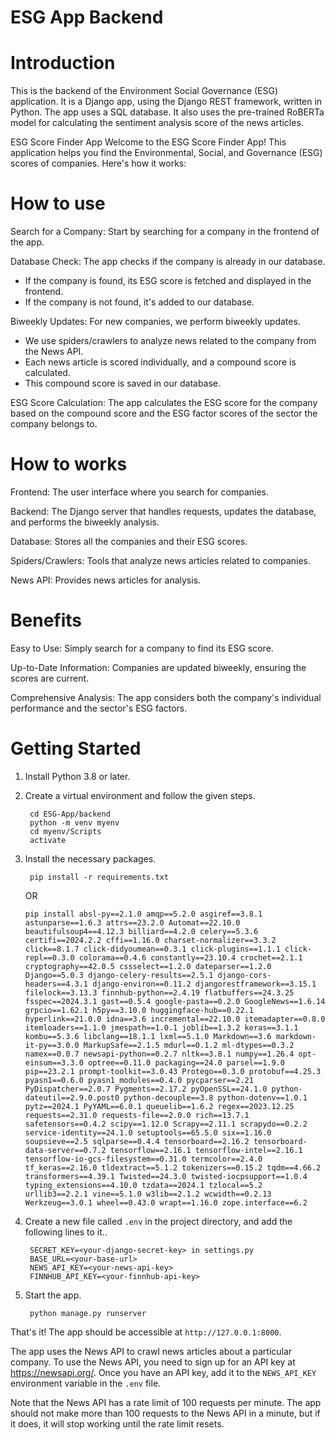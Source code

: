 # ESG App Backend

Introduction
============

This is the backend of the Environment Social Governance (ESG) application. It is a Django app, using the Django REST framework, written in Python. The app uses a SQL database. It also uses the pre-trained RoBERTa model for calculating the sentiment analysis score of the news articles.

ESG Score Finder App
Welcome to the ESG Score Finder App! This application helps you find the Environmental, Social, and Governance (ESG) scores of companies. Here's how it works:

How to use
===========

Search for a Company: Start by searching for a company in the frontend of the app.

Database Check: The app checks if the company is already in our database.
- If the company is found, its ESG score is fetched and displayed in the frontend.
- If the company is not found, it's added to our database.
  
Biweekly Updates: For new companies, we perform biweekly updates.
- We use spiders/crawlers to analyze news related to the company from the News API.
- Each news article is scored individually, and a compound score is calculated.
- This compound score is saved in our database.

ESG Score Calculation: The app calculates the ESG score for the company based on the compound score and the ESG factor scores of the sector the company belongs to.

How to works
=============

Frontend: The user interface where you search for companies.

Backend: The Django server that handles requests, updates the database, and performs the biweekly analysis.

Database: Stores all the companies and their ESG scores.

Spiders/Crawlers: Tools that analyze news articles related to companies.

News API: Provides news articles for analysis.

Benefits
=============

Easy to Use: Simply search for a company to find its ESG score.

Up-to-Date Information: Companies are updated biweekly, ensuring the scores are current.

Comprehensive Analysis: The app considers both the company's individual performance and the sector's ESG factors.

Getting Started
===============

1. Install Python 3.8 or later.

2. Create a virtual environment and follow the given steps.

        cd ESG-App/backend
        python -m venv myenv
        cd myenv/Scripts
        activate

3. Install the necessary packages.

        pip install -r requirements.txt
    OR

       pip install absl-py==2.1.0 amqp==5.2.0 asgiref==3.8.1 astunparse==1.6.3 attrs==23.2.0 Automat==22.10.0 beautifulsoup4==4.12.3 billiard==4.2.0 celery==5.3.6 certifi==2024.2.2 cffi==1.16.0 charset-normalizer==3.3.2 click==8.1.7 click-didyoumean==0.3.1 click-plugins==1.1.1 click-repl==0.3.0 colorama==0.4.6 constantly==23.10.4 crochet==2.1.1 cryptography==42.0.5 cssselect==1.2.0 dateparser==1.2.0 Django==5.0.3 django-celery-results==2.5.1 django-cors-headers==4.3.1 django-environ==0.11.2 djangorestframework==3.15.1 filelock==3.13.3 finnhub-python==2.4.19 flatbuffers==24.3.25 fsspec==2024.3.1 gast==0.5.4 google-pasta==0.2.0 GoogleNews==1.6.14 grpcio==1.62.1 h5py==3.10.0 huggingface-hub==0.22.1 hyperlink==21.0.0 idna==3.6 incremental==22.10.0 itemadapter==0.8.0 itemloaders==1.1.0 jmespath==1.0.1 joblib==1.3.2 keras==3.1.1 kombu==5.3.6 libclang==18.1.1 lxml==5.1.0 Markdown==3.6 markdown-it-py==3.0.0 MarkupSafe==2.1.5 mdurl==0.1.2 ml-dtypes==0.3.2 namex==0.0.7 newsapi-python==0.2.7 nltk==3.8.1 numpy==1.26.4 opt-einsum==3.3.0 optree==0.11.0 packaging==24.0 parsel==1.9.0 pip==23.2.1 prompt-toolkit==3.0.43 Protego==0.3.0 protobuf==4.25.3 pyasn1==0.6.0 pyasn1_modules==0.4.0 pycparser==2.21 PyDispatcher==2.0.7 Pygments==2.17.2 pyOpenSSL==24.1.0 python-dateutil==2.9.0.post0 python-decouple==3.8 python-dotenv==1.0.1 pytz==2024.1 PyYAML==6.0.1 queuelib==1.6.2 regex==2023.12.25 requests==2.31.0 requests-file==2.0.0 rich==13.7.1 safetensors==0.4.2 scipy==1.12.0 Scrapy==2.11.1 scrapydo==0.2.2 service-identity==24.1.0 setuptools==65.5.0 six==1.16.0 soupsieve==2.5 sqlparse==0.4.4 tensorboard==2.16.2 tensorboard-data-server==0.7.2 tensorflow==2.16.1 tensorflow-intel==2.16.1 tensorflow-io-gcs-filesystem==0.31.0 termcolor==2.4.0 tf_keras==2.16.0 tldextract==5.1.2 tokenizers==0.15.2 tqdm==4.66.2 transformers==4.39.1 Twisted==24.3.0 twisted-iocpsupport==1.0.4 typing_extensions==4.10.0 tzdata==2024.1 tzlocal==5.2 urllib3==2.2.1 vine==5.1.0 w3lib==2.1.2 wcwidth==0.2.13 Werkzeug==3.0.1 wheel==0.43.0 wrapt==1.16.0 zope.interface==6.2


4. Create a new file called `.env` in the project directory, and add the following lines to it..

        SECRET_KEY=<your-django-secret-key> in settings.py
        BASE_URL=<your-base-url>
        NEWS_API_KEY=<your-news-api-key>
        FINNHUB_API_KEY=<your-finnhub-api-key>
        

5. Start the app.

        python manage.py runserver

That's it! The app should be accessible at `http://127.0.0.1:8000`.


The app uses the News API to crawl news articles about a particular company. To use the News API, you need to sign up for an API key at https://newsapi.org/. Once you have an API key, add it to the `NEWS_API_KEY` environment variable in the `.env` file.

Note that the News API has a rate limit of 100 requests per minute. The app should not make more than 100 requests to the News API in a minute, but if it does, it will stop working until the rate limit resets.

